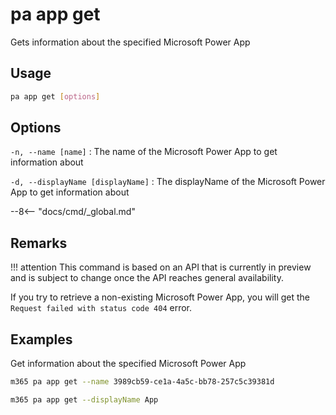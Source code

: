 # pa app get

Gets information about the specified Microsoft Power App

## Usage

```sh
pa app get [options]
```

## Options

`-n, --name [name]`
: The name of the Microsoft Power App to get information about

`-d, --displayName [displayName]`
: The displayName of the Microsoft Power App to get information about

--8<-- "docs/cmd/_global.md"

## Remarks

!!! attention
This command is based on an API that is currently in preview and is subject to change once the API reaches general availability.

If you try to retrieve a non-existing Microsoft Power App, you will get the `Request failed with status code 404` error.

## Examples

Get information about the specified Microsoft Power App

```sh
m365 pa app get --name 3989cb59-ce1a-4a5c-bb78-257c5c39381d
```

```sh
m365 pa app get --displayName App
```
